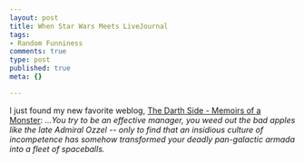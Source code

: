 ```yaml
--- 
layout: post
title: When Star Wars Meets LiveJournal
tags: 
- Random Funniness
comments: true
type: post
published: true
meta: {}

---
```

I just found my new favorite weblog, <a href="http://darthside.blogspot.com/">The Darth Side - Memoirs of a Monster</a>: <em>...You try to be an effective manager, you weed out the bad apples like the late Admiral Ozzel -- only to find that an insidious culture of incompetence has somehow transformed your deadly pan-galactic armada into a fleet of spaceballs.</em>
